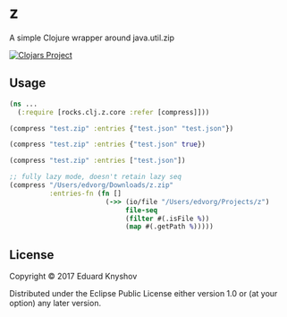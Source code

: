 # z

A simple Clojure wrapper around java.util.zip

[![Clojars Project](https://img.shields.io/clojars/v/rocks.clj/z.svg)](https://clojars.org/rocks.clj/z)

## Usage

```clojure
(ns ...
  (:require [rocks.clj.z.core :refer [compress]]))

(compress "test.zip" :entries {"test.json" "test.json"})

(compress "test.zip" :entries {"test.json" true})

(compress "test.zip" :entries ["test.json"])

;; fully lazy mode, doesn't retain lazy seq
(compress "/Users/edvorg/Downloads/z.zip"
          :entries-fn (fn []
                        (->> (io/file "/Users/edvorg/Projects/z")
                             file-seq
                             (filter #(.isFile %))
                             (map #(.getPath %)))))
```

## License

Copyright © 2017 Eduard Knyshov

Distributed under the Eclipse Public License either version 1.0 or (at
your option) any later version.
